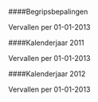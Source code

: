 <meta http-equiv='Content-Type' content='text/html; charset=utf-8' />


####Begripsbepalingen

Vervallen per 01-01-2013 

####Kalenderjaar 2011

Vervallen per 01-01-2013 

####Kalenderjaar 2012

Vervallen per 01-01-2013 


